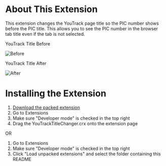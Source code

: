 About This Extension
====================
This extension changes the YouTrack page title so the PIC number shows before the PIC title. This allows you to see the PIC number in the browser tab title even if the tab is not selected.

YouTrack Title Before

![Before](http://content.screencast.com/users/RyanFarley/folders/Default/media/c9291c52-3a15-40b1-af1b-6290d845406d/ExtensionBefore.png "Before")

YouTrack Title After

![After](http://content.screencast.com/users/RyanFarley/folders/Default/media/3ce32c97-0825-4402-8832-a2039adac371/ExtensionAfter.png "After")

Installing the Extension
=====================
1. [Download the packed extension](https://github.com/RyanFarley/YouTrackTitleChanger/raw/master/packed/YouTrackTitleChanger.crx)
2. Go to Extensions
3. Make sure "Developer mode" is checked in the top right
4. Drag the YouTrackTitleChanger.crx onto the extension page

OR

1. Go to Extensions
2. Make sure "Developer mode" is checked in the top right
3. Click "Load unpacked extensions" and select the folder containing this README